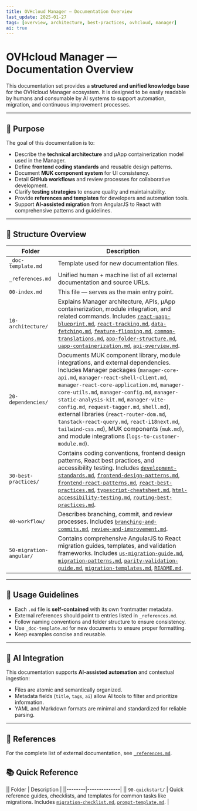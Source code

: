 ```yaml
---
title: OVHcloud Manager — Documentation Overview
last_update: 2025-01-27
tags: [overview, architecture, best-practices, ovhcloud, manager]
ai: true
---
```


# OVHcloud Manager — Documentation Overview

This documentation set provides a **structured and unified knowledge base** for the OVHcloud Manager ecosystem.
It is designed to be easily readable by humans and consumable by AI systems to support automation, migration, and continuous improvement processes.

---

## 🧭 Purpose

The goal of this documentation is to:
- Describe the **technical architecture** and µApp containerization model used in the Manager.
- Define **frontend coding standards** and reusable design patterns.
- Document **MUK component system** for UI consistency.
- Detail **GitHub workflows** and review processes for collaborative development.
- Clarify **testing strategies** to ensure quality and maintainability.
- Provide **references and templates** for developers and automation tools.
- Support **AI-assisted migration** from AngularJS to React with comprehensive patterns and guidelines.

---

## 📂 Structure Overview

| Folder | Description |
|--------|--------------|
| `_doc-template.md` | Template used for new documentation files. |
| `_references.md` | Unified human + machine list of all external documentation and source URLs. |
| `00-index.md` | This file — serves as the main entry point. |
| `10-architecture/` | Explains Manager architecture, APIs, µApp containerization, module integration, and related commands. Includes [`react-uapp-blueprint.md`](./10-architecture/react-uapp-blueprint.md), [`react-tracking.md`](./10-architecture/react-tracking.md), [`data-fetching.md`](./10-architecture/data-fetching.md), [`feature-flipping.md`](./10-architecture/feature-flipping.md), [`common-translations.md`](./10-architecture/common-translations.md), [`app-folder-structure.md`](./10-architecture/app-folder-structure.md), [`uapp-containerization.md`](./10-architecture/uapp-containerization.md), [`api-overview.md`](./10-architecture/api-overview.md). |
| `20-dependencies/` | Documents MUK component library, module integrations, and external dependencies. Includes Manager packages (`manager-core-api.md`, `manager-react-shell-client.md`, `manager-react-core-application.md`, `manager-core-utils.md`, `manager-config.md`, `manager-static-analysis-kit.md`, `manager-vite-config.md`, `request-tagger.md`, `shell.md`), external libraries (`react-router-dom.md`, `tanstack-react-query.md`, `react-i18next.md`, `tailwind-css.md`), MUK components (`muk.md`), and module integrations (`logs-to-customer-module.md`). |
| `30-best-practices/` | Contains coding conventions, frontend design patterns, React best practices, and accessibility testing. Includes [`development-standards.md`](./30-best-practices/development-standards.md), [`frontend-design-patterns.md`](./30-best-practices/frontend-design-patterns.md), [`frontend-react-patterns.md`](./30-best-practices/frontend-react-patterns.md), [`react-best-practices.md`](./30-best-practices/react-best-practices.md), [`typescript-cheatsheet.md`](./30-best-practices/typescript-cheatsheet.md), [`html-accessibility-testing.md`](./30-best-practices/html-accessibility-testing.md), [`routing-best-practices.md`](./30-best-practices/routing-best-practices.md). |
| `40-workflow/` | Describes branching, commit, and review processes. Includes [`branching-and-commits.md`](./40-workflow/branching-and-commits.md), [`review-and-improvement.md`](./40-workflow/review-and-improvement.md). |
| `50-migration-angular/` | Contains comprehensive AngularJS to React migration guides, templates, and validation frameworks. Includes [`us-migration-guide.md`](./50-migration-angular/us-migration-guide.md), [`migration-patterns.md`](./50-migration-angular/migration-patterns.md), [`parity-validation-guide.md`](./50-migration-angular/parity-validation-guide.md), [`migration-templates.md`](./50-migration-angular/migration-templates.md), [`README.md`](./50-migration-angular/README.md). |

---

## 🧩 Usage Guidelines

- Each `.md` file is **self-contained** with its own frontmatter metadata.
- External references should point to entries listed in `_references.md`.
- Follow naming conventions and folder structure to ensure consistency.
- Use `_doc-template.md` for new documents to ensure proper formatting.
- Keep examples concise and reusable.

---

## 🧠 AI Integration

This documentation supports **AI-assisted automation** and contextual ingestion:
- Files are atomic and semantically organized.
- Metadata fields (`title`, `tags`, `ai`) allow AI tools to filter and prioritize information.
- YAML and Markdown formats are minimal and standardized for reliable parsing.

---

## 🔗 References

For the complete list of external documentation, see [`_references.md`](./_references.md).

## 📚 Quick Reference

|| Folder | Description |
||--------|--------------|
|| `90-quickstart/` | Quick reference guides, checklists, and templates for common tasks like migrations. Includes [`migration-checklist.md`](./90-quickstart/migration-checklist.md), [`prompt-template.md`](./90-quickstart/prompt-template.md). |
